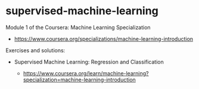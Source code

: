 # supervised-machine-learning

Module 1 of the Coursera: Machine Learning Specialization

* https://www.coursera.org/specializations/machine-learning-introduction

Exercises and solutions:

* Supervised Machine Learning: Regression and Classification

    * https://www.coursera.org/learn/machine-learning?specialization=machine-learning-introduction

